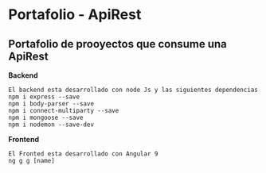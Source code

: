 # Portafolio - ApiRest
## Portafolio de prooyectos que consume una ApiRest
**Backend**
```
El backend esta desarrollado con node Js y las siguientes dependencias
npm i express --save
npm i body-parser --save
npm i connect-multiparty --save
npm i mongoose --save
npm i nodemon --save-dev
```

**Frontend**
```
El Fronted esta desarrollado con Angular 9
ng g g [name]
```
